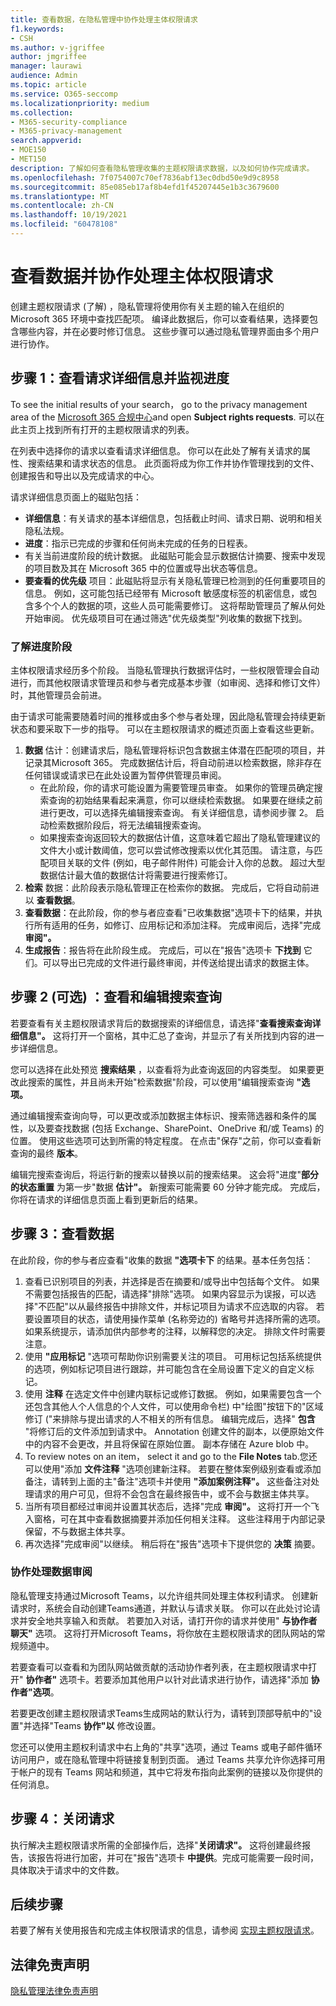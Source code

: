 ```yaml
---
title: 查看数据，在隐私管理中协作处理主体权限请求
f1.keywords:
- CSH
ms.author: v-jgriffee
author: jmgriffee
manager: laurawi
audience: Admin
ms.topic: article
ms.service: O365-seccomp
ms.localizationpriority: medium
ms.collection:
- M365-security-compliance
- M365-privacy-management
search.appverid:
- MOE150
- MET150
description: 了解如何查看隐私管理收集的主题权限请求数据，以及如何协作完成请求。
ms.openlocfilehash: 7f0754007c70ef7836abf13ec0dbd50e9d9c8958
ms.sourcegitcommit: 85e085eb17af8b4efd1f45207445e1b3c3679600
ms.translationtype: MT
ms.contentlocale: zh-CN
ms.lasthandoff: 10/19/2021
ms.locfileid: "60478108"
---
```

# <a name="review-data-and-collaborate-on-subject-rights-requests"></a>查看数据并协作处理主体权限请求

创建主题权限请求 (了解) ，隐私管理将使用[](privacy-management-subject-rights-requests-create.md)你有关主题的输入在组织的 Microsoft 365 环境中查找匹配项。 编译此数据后，你可以查看结果，选择要包含哪些内容，并在必要时修订信息。 这些步骤可以通过隐私管理界面由多个用户进行协作。

## <a name="step-1-review-request-details-and-monitor-progress"></a>步骤 1：查看请求详细信息并监视进度

To see the initial results of your search， go to the privacy management area of the [Microsoft 365 合规中心](https://compliance.microsoft.com/)and open **Subject rights requests**. 可以在此主页上找到所有打开的主题权限请求的列表。

在列表中选择你的请求以查看请求详细信息。 你可以在此处了解有关请求的属性、搜索结果和请求状态的信息。 此页面将成为你工作并协作管理找到的文件、创建报告和导出以及完成请求的中心。

请求详细信息页面上的磁贴包括：

- **详细信息**：有关请求的基本详细信息，包括截止时间、请求日期、说明和相关隐私法规。
- **进度**：指示已完成的步骤和任何尚未完成的任务的日程表。
- 有关当前进度阶段的统计数据。 此磁贴可能会显示数据估计摘要、搜索中发现的项目数及其在 Microsoft 365 中的位置或导出状态等信息。
- **要查看的优先级** 项目：此磁贴将显示有关隐私管理已检测到的任何重要项目的信息。 例如，这可能包括已经带有 Microsoft 敏感度标签的机密信息，或包含多个个人的数据的项，这些人员可能需要修订。 这将帮助管理员了解从何处开始审阅。 优先级项目可在通过筛选"优先级类型"列收集的数据下找到。

### <a name="understand-progress-stages"></a>了解进度阶段

主体权限请求经历多个阶段。 当隐私管理执行数据评估时，一些权限管理会自动进行，而其他权限请求管理员和参与者完成基本步骤（如审阅、选择和修订文件）时，其他管理员会前进。

由于请求可能需要随着时间的推移或由多个参与者处理，因此隐私管理会持续更新状态和要采取下一步的指导。 可以在主题权限请求的概述页面上查看这些更新。

1. **数据** 估计：创建请求后，隐私管理将标识包含数据主体潜在匹配项的项目，并记录其Microsoft 365。 完成数据估计后，将自动前进以检索数据，除非存在任何错误或请求已在此处设置为暂停供管理员审阅。
   - 在此阶段，你的请求可能设置为需要管理员审查。 如果你的管理员确定搜索查询的初始结果看起来满意，你可以继续检索数据。 如果要在继续之前进行更改，可以选择先编辑搜索查询。 有关详细信息，请参阅步骤 2。 启动检索数据阶段后，将无法编辑搜索查询。
   - 如果搜索查询返回较大的数据估计值，这意味着它超出了隐私管理建议的文件大小或计数阈值，您可以尝试修改搜索以优化其范围。 请注意，与匹配项目关联的文件 (例如，电子邮件附件) 可能会计入你的总数。 超过大型数据估计最大值的数据估计将需要进行搜索修订。
1. **检索** 数据：此阶段表示隐私管理正在检索你的数据。 完成后，它将自动前进以 **查看数据**。
1. **查看数据**：在此阶段，你的参与者应查看"已收集数据"选项卡下的结果，并执行所有适用的任务，如修订、应用标记和添加注释。 完成审阅后，选择"完成 **审阅"。**
1. **生成报告**：报告将在此阶段生成。 完成后，可以在"报告"选项卡 **下找到** 它们。可以导出已完成的文件进行最终审阅，并传送给提出请求的数据主体。

## <a name="step-2-optional-view-and-edit-search-queries"></a>步骤 2 (可选) ：查看和编辑搜索查询

若要查看有关主题权限请求背后的数据搜索的详细信息，请选择"**查看搜索查询详细信息"。** 这将打开一个窗格，其中汇总了查询，并显示了有关所找到内容的进一步详细信息。

您可以选择在此处预览 **搜索结果** ，以查看将为此查询返回的内容类型。 如果要更改此搜索的属性，并且尚未开始"检索数据"阶段，可以使用"编辑搜索查询 **"选项。**

通过编辑搜索查询向导，可以更改或添加数据主体标识、搜索筛选器和条件的属性，以及要查找数据 (包括 Exchange、SharePoint、OneDrive 和/或 Teams) 的位置。 使用这些选项可达到所需的特定程度。 在点击"保存"之前，你可以查看新查询的最终 **版本**。

编辑完搜索查询后，将运行新的搜索以替换以前的搜索结果。 这会将"进度"**部分的状态重置** 为第一步"数据 **估计"。** 新搜索可能需要 60 分钟才能完成。 完成后，你将在请求的详细信息页面上看到更新后的结果。

## <a name="step-3-review-data"></a>步骤 3：查看数据

在此阶段，你的参与者应查看"收集的数据 **"选项卡下** 的结果。基本任务包括：

1. 查看已识别项目的列表，并选择是否在摘要和/或导出中包括每个文件。 如果不需要包括报告的匹配，请选择"排除"选项。 如果内容显示为误报，可以选择"不匹配"以从最终报告中排除文件，并标记项目为请求不应选取的内容。 若要设置项目的状态，请使用操作菜单 (名称旁边的) 省略号并选择所需的选项。 如果系统提示，请添加供内部参考的注释，以解释您的决定。 排除文件时需要注意。
1. 使用 **"应用标记** "选项可帮助你识别需要关注的项目。 可用标记包括系统提供的选项，例如标记项目进行跟踪，并可能包含在全局设置下定义的自定义标记。
1. 使用 **注释** 在选定文件中创建内联标记或修订数据。 例如，如果需要包含一个还包含其他人个人信息的个人文件，可以使用命令栏) 中"绘图"按钮下的"区域修订 ("来排除与提出请求的人不相关的所有信息。 编辑完成后，选择" **包含** "将修订后的文件添加到请求中。 Annotation 创建文件的副本，以便原始文件中的内容不会更改，并且将保留在原始位置。 副本存储在 Azure blob 中。
1. To review notes on an item， select it and go to the **File Notes** tab.您还可以使用"添加 **文件注释** "选项创建新注释。 若要在整体案例级别查看或添加备注，请转到上面的主"备注"选项卡并使用 **"添加案例注释"。** 这些备注对处理请求的用户可见，但将不会包含在最终报告中，或不会与数据主体共享。
1. 当所有项目都经过审阅并设置其状态后，选择"完成 **审阅"。** 这将打开一个飞入窗格，可在其中查看数据摘要并添加任何相关注释。 这些注释用于内部记录保留，不与数据主体共享。
1. 再次选择"完成审阅"以继续。 稍后将在"报告"选项卡下提供您的 **决策** 摘要。

### <a name="collaborate-on-data-review"></a>协作处理数据审阅

隐私管理支持通过Microsoft Teams，以允许组共同处理主体权利请求。 创建新请求时，系统会自动创建Teams通道，并默认与请求关联。 你可以在此处讨论请求并安全地共享输入和贡献。 若要加入对话，请打开你的请求并使用" **与协作者聊天"** 选项。 这将打开Microsoft Teams，将你放在主题权限请求的团队网站的常规频道中。

若要查看可以查看和为团队网站做贡献的活动协作者列表，在主题权限请求中打开" **协作者"** 选项卡。若要添加其他用户以针对此请求进行协作，请选择"添加 **协作者"选项**。

若要更改创建主题权限请求Teams生成网站的默认行为，请转到顶部导航中的"设置"并选择"Teams **协作"以** 修改设置。

您还可以使用主题权利请求中右上角的"共享"选项，通过 Teams 或电子邮件循环访问用户，或在隐私管理中将链接复制到页面。 通过 Teams 共享允许你选择可用于帐户的现有 Teams 网站和频道，其中它将发布指向此案例的链接以及你提供的任何消息。

## <a name="step-4-close-the-request"></a>步骤 4：关闭请求

执行解决主题权限请求所需的全部操作后，选择"**关闭请求"。** 这将创建最终报告，该报告将进行加密，并可在"报告"选项卡 **中提供**。完成可能需要一段时间，具体取决于请求中的文件数。

## <a name="next-steps"></a>后续步骤
若要了解有关使用报告和完成主体权限请求的信息，请参阅 [实现主题权限请求](privacy-management-subject-rights-requests-fulfill.md)。

## <a name="legal-disclaimer"></a>法律免责声明

[隐私管理法律免责声明](privacy-management-disclaimer.md)
